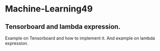 # Machine-Learning49
Tensorboard and lambda expression.
--------------------------------
Example on Tensorboard and how to implement it.
And example on lambda expression.
